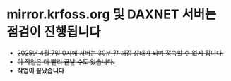 # mirror.krfoss.org 및 DAXNET 서버는 점검이 진행됩니다
- ~~2025년 4월 7일 0시에 서버는 30분 간 꺼짐 상태가 되며 접속할 수 없게 됩니다.~~ 
- ~~이 작업은 더 빨리 끝날 수도 있습니다.~~
- **작업이 끝났습니다**
